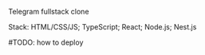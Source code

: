 Telegram fullstack clone

Stack: HTML/CSS/JS; TypeScript; React; Node.js; Nest.js 


#TODO: how to deploy
